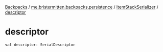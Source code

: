 [Backpacks](../../index.md) / [me.bristermitten.backpacks.persistence](../index.md) / [ItemStackSerializer](index.md) / [descriptor](./descriptor.md)

# descriptor

`val descriptor: SerialDescriptor`